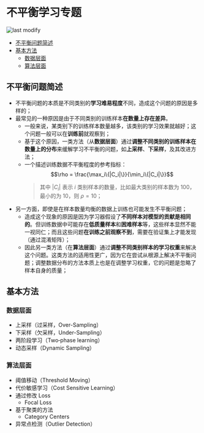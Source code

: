 不平衡学习专题
===
<!--START_SECTION:badge-->

![last modify](https://img.shields.io/static/v1?label=last%20modify&message=2025-07-08%2016%3A53%3A13&color=yellowgreen&style=flat-square)

<!--END_SECTION:badge-->

- [不平衡问题简述](#不平衡问题简述)
- [基本方法](#基本方法)
    - [数据层面](#数据层面)
    - [算法层面](#算法层面)


## 不平衡问题简述

- 不平衡问题的本质是不同类别的**学习难易程度**不同，造成这个问题的原因是多样的；
- 最常见的一种原因是由于不同类别的训练样本**在数量上存在差异**。
    - 一般来说，某类别下的训练样本数量越多，该类别的学习效果就越好；这个问题一般可以在**训练前**就观察到；
    - 基于这个原因，一类方法（从**数据层面**）通过**调整不同类别的训练样本在数量上的分布**来缓解学习不平衡的问题，如**上采样**、**下采样**，及其改进方法；
    - 一个描述训练数据不平衡程度的参考指标：
        $$\rho = \frac{\max_i\{|C_i|\}}{\min_i\{|C_i|\}}$$
        > 其中 $|C_i|$ 表示 $i$ 类别样本的数量，比如最大类别的样本数为 100，最小的为 10，则 $\rho=10$；
- 另一方面，即使是在样本数量均衡的数据上训练也可能发生不平衡问题；
    - 造成这个现象的原因是因为学习器假设了**不同样本对模型的贡献是相同的**。但训练数据中可能存在**低质量样本**和**困难样本**等，这些样本显然不能一视同仁；而且这些问题**在训练之前观察不到**，需要在验证集上才能发现（通过混淆矩阵）；
    - 因此另一类方法（在**算法层面**）通过**调整不同类别样本的学习权重**来解决这个问题。这类方法的适用性更广，因为它在尝试从根源上解决不平衡问题；调整数据分布的方法本质上也是在调整学习权重，它的问题是忽略了样本自身的质量；


## 基本方法

### 数据层面

- 上采样（过采样，Over-Sampling）
- 下采样（欠采样，Under-Sampling）
- 两阶段学习（Two‑phase learning）
- 动态采样（Dynamic Sampling）


### 算法层面

- 阈值移动（Threshold Moving）
- 代价敏感学习（Cost Sensitive Learning）
- 通过修改 Loss
    - Focal Loss
- 基于聚类的方法
    - Category Centers
- 异常点检测（Outlier Detection）

